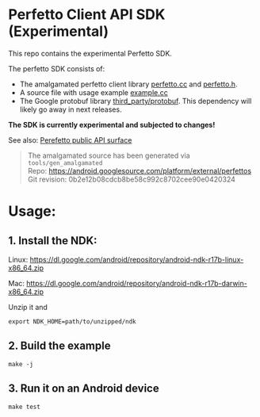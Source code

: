 # Perfetto Client API SDK (Experimental)

This repo contains the experimental Perfetto SDK.

The perfetto SDK consists of:
- The amalgamated perfetto client library [perfetto.cc](perfetto.cc) and 
  [perfetto.h](perfetto.h).
- A source file with usage example [example.cc](example.cc) 
- The Google protobuf library [third_party/protobuf](third_party/protobuf).
  This dependency will likely go away in next releases.


**The SDK is currently experimental and subjected to changes!**

See also:
[Perefetto public API surface](https://android.googlesource.com/platform/external/perfetto/+/refs/heads/master/include/README.md)


>  The amalgamated source has been generated via `tools/gen_amalgamated`  
>  Repo: https://android.googlesource.com/platform/external/perfettos  
>  Git revision: 0b2e12b08cdcb8be58c992c8702cee90e0420324  

# Usage:

## 1. Install the NDK:
Linux:  https://dl.google.com/android/repository/android-ndk-r17b-linux-x86_64.zip

Mac: https://dl.google.com/android/repository/android-ndk-r17b-darwin-x86_64.zip

Unzip it and
```
export NDK_HOME=path/to/unzipped/ndk
```

## 2. Build the example
```
make -j
```

## 3. Run it on an Android device
```
make test
```
